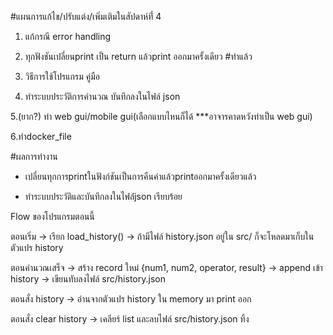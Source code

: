 #แผนการแก้ไข/ปรับแต่ง/เพิ่มเติมในสัปดาห์ที่่ 4

1. แก้กรณี error handling 

2. ทุกฟังชันเปลี่ยนprint เป็น return แล้วprint ออกมาครั้งเดียว #ทำแล้ว

3. วิธีการใช้โปรแกรม คู่มือ

4. ทำระบบประวัติการคำนวณ บันทึกลงในไฟล์ json

5.(ยาก?) ทำ web gui/mobile gui(เลือกแบบไหนก็ได้ ***อาจารคาดหวังทำเป็น web gui) 

6.ทำdocker_file

#ผลการทำงาน
- เปลี่ยนทุกการprintในฟังก์ชันเป็นการคืนค่าแล้วprintออกมาครั้งเดียวแล้ว

- ทำระบบประวัติและบันทึกลงในไฟล์่json เรียบร้อย
  
Flow ของโปรแกรมตอนนี้

ตอนเริ่ม → เรียก load_history() → ถ้ามีไฟล์ history.json อยู่ใน src/ ก็จะโหลดมาเก็บในตัวแปร history

ตอนคำนวณเสร็จ → สร้าง record ใหม่ {num1, num2, operator, result} → append เข้า history → เขียนทับลงไฟล์ src/history.json

ตอนสั่ง history → อ่านจากตัวแปร history ใน memory มา print ออก

ตอนสั่ง clear history → เคลียร์ list และลบไฟล์ src/history.json ทิ้ง
